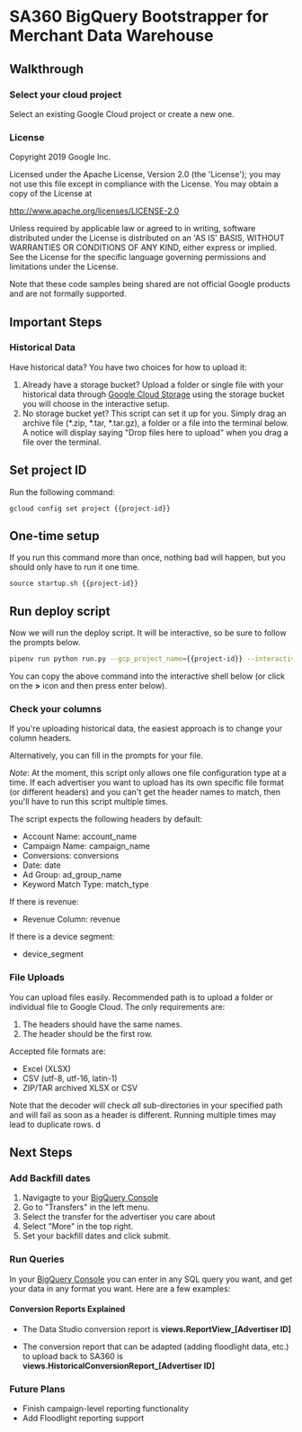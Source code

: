 # SA360 BigQuery Bootstrapper for Merchant Data Warehouse

## Walkthrough

### Select your cloud project

Select an existing Google Cloud project or create a new one.

<walkthrough-project-billing-setup key="project-id">
</walkthrough-project-billing-setup>

### License

Copyright 2019 Google Inc.

Licensed under the Apache License, Version 2.0 (the 'License');
you may not use this file except in compliance with the License.
You may obtain a copy of the License at

http://www.apache.org/licenses/LICENSE-2.0

Unless required by applicable law or agreed to in writing, software
distributed under the License is distributed on an 'AS IS' BASIS,
WITHOUT WARRANTIES OR CONDITIONS OF ANY KIND, either express or implied.
See the License for the specific language governing permissions and
limitations under the License.

Note that these code samples being shared are not official Google
products and are not formally supported.


## Important Steps

### Historical Data
Have historical data? You have two choices for how to upload it:
1. Already have a storage bucket? 
Upload a folder or single file with your historical data through 
[Google Cloud Storage](https://storage.cloud.google.com/home/dashboard?project={{project-id}})
using the storage bucket you will choose in the interactive setup.
2. No storage bucket yet? This script can set it up for you.
Simply drag an archive file (*.zip, *.tar, *.tar.gz), a folder or a file into
the terminal below. A notice will display saying "Drop files here to upload"
when you drag a file over the terminal.

## Set project ID

Run the following command:

    gcloud config set project {{project-id}}

## One-time setup
If you run this command more than once, nothing bad will happen, 
but you should only have to run it one time.
    
    source startup.sh {{project-id}}
    
## Run deploy script

Now we will run the deploy script. It will be interactive, so be sure to follow the prompts below.

```bash
pipenv run python run.py --gcp_project_name={{project-id}} --interactive
```

You can copy the above command into the interactive shell below (or click on the **>** icon and then press enter below).

### Check your columns

If you're uploading historical data, 
the easiest approach is to change your column headers.

Alternatively, you can fill in the prompts for your file.

*Note*: At the moment, this script only allows one file
configuration type at a time. If each advertiser you want
to upload has its own specific file format (or different headers)
and you can't get the header names to match, then you'll have to
run this script multiple times.

The script expects the following headers by default:

- Account Name: account_name
- Campaign Name: campaign_name
- Conversions: conversions
- Date: date
- Ad Group: ad_group_name
- Keyword Match Type: match_type

If there is revenue:
- Revenue Column: revenue

If there is a device segment:
- device_segment

### File Uploads

You can upload files easily. Recommended path is to upload a folder or individual file
to Google Cloud. The only requirements are:

1. The headers should have the same names.
2. The header should be the first row.

Accepted file formats are:

- Excel (XLSX)
- CSV (utf-8, utf-16, latin-1)
- ZIP/TAR archived XLSX or CSV

Note that the decoder will check *all* sub-directories in your specified path and will fail
as soon as a header is different. Running multiple times may lead to duplicate rows.
d

## Next Steps

### Add Backfill dates
1. Navigagte to your [BigQuery Console](https://console.cloud.google.com/bigquery?project={{project-id}})
2. Go to "Transfers" in the left menu.
3. Select the transfer for the advertiser you care about
4. Select "More" in the top right.
5. Set your backfill dates and click submit.

### Run Queries

In your [BigQuery Console](https://console.cloud.google.com/bigquery?project={{project-id}}) you
can enter in any SQL query you want, and get your data in any format you want. Here are a few
examples:

#### Conversion Reports Explained
- The Data Studio conversion report is **views.ReportView_[Advertiser ID]**

- The conversion report that can be adapted (adding floodlight data, etc.) to upload back to
SA360 is **views.HistoricalConversionReport_[Advertiser ID]**

### Future Plans

- Finish campaign-level reporting functionality
- Add Floodlight reporting support